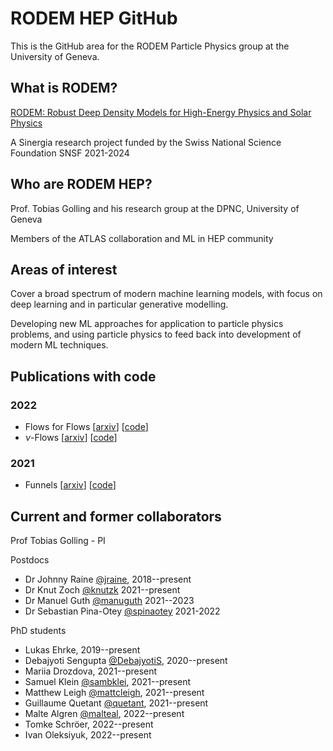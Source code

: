 # RODEM HEP GitHub

This is the GitHub area for the RODEM Particle Physics group at the University of Geneva.

## What is RODEM?

[RODEM: Robust Deep Density Models for High-Energy Physics and Solar Physics](https://rodem.ch/)

A Sinergia research project funded by the Swiss National Science Foundation SNSF 2021-2024

## Who are RODEM HEP?

Prof. Tobias Golling and his research group at the DPNC, University of Geneva

Members of the ATLAS collaboration and ML in HEP community

## Areas of interest

Cover a broad spectrum of modern machine learning models, with focus on deep learning and in particular generative modelling.

Developing new ML approaches for application to particle physics problems, and using particle physics to feed back into development of modern ML techniques.

## Publications with code

### 2022

- Flows for Flows [[arxiv](https://arxiv.org/abs/2211.02487)] [[code](https://github.com/rodem-hep/flows4flows/)]
- $\nu$-Flows [[arxiv](https://arxiv.org/abs/2207.00664)] [[code](https://github.com/rodem-hep/neutrino_flows)]

### 2021

- Funnels [[arxiv](https://arxiv.org/abs/2112.08069)] [[code](https://github.com/rodem-hep/funnels_repo)]

## Current and former collaborators

Prof Tobias Golling - PI

Postdocs

- Dr Johnny Raine [@jraine](https://github.com/jraine), 2018--present
- Dr Knut Zoch [@knutzk](https://github.com/knutzk) 2021--present
- Dr Manuel Guth [@manuguth](https://github.com/manuguth) 2021--2023
- Dr Sebastian Pina-Otey [@spinaotey](https://github.com/spinaotey) 2021-2022

PhD students

- Lukas Ehrke, 2019--present
- Debajyoti Sengupta [@DebajyotiS](https://github.com/DebajyotiS), 2020--present
- Mariia Drozdova, 2021--present
- Samuel Klein [@sambklei](https://github.com/sambklei), 2021--present
- Matthew Leigh [@mattcleigh](https://github.com/mattcleigh), 2021--present
- Guillaume Quetant [@quetant](https://github.com/quetant), 2021--present
- Malte Algren [@malteal](https://github.com/malteal), 2022--present
- Tomke Schröer, 2022--present
- Ivan Oleksiyuk, 2022--present